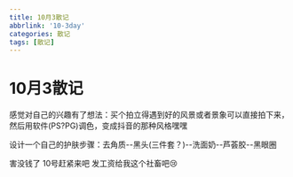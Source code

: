 ```yaml
---
title: 10月3散记
abbrlink: '10-3day'
categories: 散记
tags: [散记]
---
```

# 10月3散记

感觉对自己的兴趣有了想法：买个拍立得遇到好的风景或者景象可以直接拍下来，然后用软件(PS?PG)调色，变成抖音的那种风格嘿嘿

设计一个自己的护肤步骤：去角质--黑头(三件套？)--洗面奶--芦荟胶--黑眼圈

害没钱了 10号赶紧来吧 发工资给我这个社畜吧:cry:
